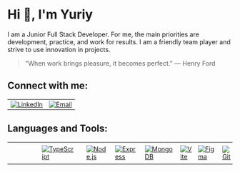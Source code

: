 # Hi 👋, I'm Yuriy

I am a Junior Full Stack Developer. For me, the main priorities are development, practice, and work for results. I am a friendly team player and strive to use innovation in projects.

> "When work brings pleasure, it becomes perfect." — Henry Ford

## Connect with me:

<table>
<tr>
  <td><a href="https://www.linkedin.com/in/yuriy-shukan" target="_blank"><img src="https://cdn.jsdelivr.net/gh/devicons/devicon/icons/linkedin/linkedin-original.svg" alt="LinkedIn" width="60" height="60"/></a></td>
  <td><a href="mailto:shukan.work24@gmail.com" target="_blank"><img src="https://upload.wikimedia.org/wikipedia/commons/7/7e/Gmail_icon_%282020%29.svg" alt="Email" width="60" height="60"/></a></td>
</tr>
</table>

## Languages and Tools:

<table>
<tr>
  <td><a href="https://www.w3.org/html/" target="_blank"><img src="https://raw.githubusercontent.com/devicons/devicon/master/icons/html5/html5-original-wordmark.svg" alt="HTML5" width="40" height="40"/></a></td>
  <td><a href="https://www.w3schools.com/css/" target="_blank"><img src="https://raw.githubusercontent.com/devicons/devicon/master/icons/css3/css3-original-wordmark.svg" alt="CSS3" width="40" height="40"/></a></td>
  <td><a href="https://sass-lang.com" target="_blank"><img src="https://raw.githubusercontent.com/devicons/devicon/master/icons/sass/sass-original.svg" alt="Sass" width="40" height="40"/></a></td>
  <td><a href="https://developer.mozilla.org/en-US/docs/Web/JavaScript" target="_blank"><img src="https://raw.githubusercontent.com/devicons/devicon/master/icons/javascript/javascript-original.svg" alt="JavaScript" width="40" height="40"/></a></td>
  <td><a href="https://reactjs.org/" target="_blank"><img src="https://raw.githubusercontent.com/devicons/devicon/master/icons/react/react-original-wordmark.svg" alt="React" width="40" height="40"/></a></td>
  <td><a href="https://www.typescriptlang.org/" target="_blank"><img src="https://upload.wikimedia.org/wikipedia/commons/4/4c/Typescript_logo_2020.svg" alt="TypeScript" width="40" height="40"/></a></td>
  <td><a href="https://redux.js.org" target="_blank"><img src="https://raw.githubusercontent.com/devicons/devicon/master/icons/redux/redux-original.svg" alt="Redux" width="40" height="40"/></a></td>
  <td><a href="https://nodejs.org/en" target="_blank"><img src="https://upload.wikimedia.org/wikipedia/commons/d/d9/Node.js_logo.svg" alt="Node.js" width="40" height="40"/></a></td>
  <td><a href="https://expressjs.com/" target="_blank"><img src="https://expressjs.com/images/express-facebook-share.png" alt="Express" width="40" height="40"/></a></td>
  <td><a href="https://www.mongodb.com/" target="_blank"><img src="https://global-uploads.webflow.com/628e6648a47e6727d5c69a2a/62f120f634f46f92d05298c6_MongoDB_Logo.svg" alt="MongoDB" width="40" height="40"/></a></td>
  <td><a href="https://vitejs.dev/" target="_blank"><img src="https://vitejs.dev/logo.svg" alt="Vite" width="40" height="40"/></a></td>
  <td><a href="https://www.figma.com/" target="_blank"><img src="https://www.vectorlogo.zone/logos/figma/figma-icon.svg" alt="Figma" width="40" height="40"/></a></td>
  <td><a href="https://git-scm.com/" target="_blank"><img src="https://www.vectorlogo.zone/logos/git-scm/git-scm-ar21.svg" alt="Git" width="40" height="40"/></a></td>
  <td><a href="https://www.npmjs.com/" target="_blank"><img src="https://www.vectorlogo.zone/logos/npmjs/npmjs-ar21.svg" alt="npm" width="40" height="40"/></a></td>
</tr>
</table>
